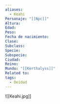 ```yaml
---
aliases:
  - Keahi
Personaje: "[[Npc]]"
Altura: 
Edad: 
Peso: 
Fecha de nacimiento: 
Clase: 
Subclass: 
Specie: 
Subspecie: 
Ciudad: 
Reino: 
Mundo: "[[Kerthalyss]]"
Related to: 
tags:
  - Deidad
---
```

![[Keahi.jpg]]